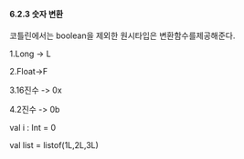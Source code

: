 #### 6.2.3 숫자 변환

코틀린에서는 boolean을 제외한 원시타입은 변환함수를제공해준다.

1.Long -> L

2.Float->F

3.16진수 -> 0x

4.2진수 -> 0b



 val i : Int = 0

val list = listof(1L,2L,3L)